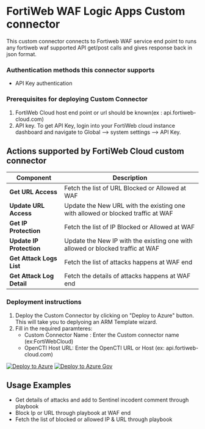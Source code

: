 # FortiWeb WAF Logic Apps Custom connector

This custom connector connects to Fortiweb WAF service end point to runs any fortiweb waf supported API get/post calls and gives response back in json format.
### Authentication methods this connector supports

*  API Key authentication

### Prerequisites for deploying Custom Connector
1. FortiWeb Cloud host end point or url should be known(ex : api.fortiweb-cloud.com)
2. API key. To get API Key, login into your FortiWeb cloud instance dashboard and navigate to Global --> system settings --> API Key.


## Actions supported by FortiWeb Cloud custom connector

| Component | Description |
| --------- | -------------- |
| **Get URL Access** | Fetch the list of URL Blocked or Allowed at WAF |
| **Update URL Access** | Update the New URL with the existing one with allowed or blocked traffic at WAF |
| **Get IP Protection** | Fetch the list of IP Blocked or Allowed at WAF |
| **Update IP Protection** | Update the New IP with the existing one with allowed or blocked traffic at WAF |
| **Get Attack Logs List** | Fetch the list of attacks happens at WAF end |
| **Get Attack Log Detail** | Fetch the details of attacks happens at WAF end |


### Deployment instructions 
1. Deploy the Custom Connector by clicking on "Deploy to Azure" button. This will take you to deplyoing an ARM Template wizard.
2. Fill in the required paramteres:
    * Custom Connector Name : Enter the Custom connector name (ex:FortiWebCloud)
    * OpenCTI Host URL: Enter the OpenCTI URL or Host (ex: api.fortiweb-cloud.com)

[![Deploy to Azure](https://aka.ms/deploytoazurebutton)](https://portal.azure.com/#create/Microsoft.Template/uri/https%3A%2F%2Fraw.githubusercontent.com%2FAzure%2FAzure-Sentinel%2FSolutions%2F%2FortiWebCloud%2FPlaybooks%2FFortiWebCloudCustomConnector%2Fazuredeploy.json)
[![Deploy to Azure Gov](https://aka.ms/deploytoazuregovbutton)](https://portal.azure.us/#create/Microsoft.Template/uri/https%3A%2F%2Fraw.githubusercontent.com%2FAzure%2FAzure-Sentinel%2FSolutions%2F%2FortiWebCloud%2FPlaybooks%2FFortiWebCloudCustomConnector%2Fazuredeploy.json)

## Usage Examples
* Get details of attacks and add to Sentinel incodent comment through playbook
* Block Ip or URL through playbook at WAF end
* Fetch the list of blocked or allowed IP & URL through playbook
